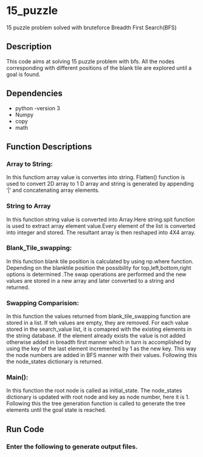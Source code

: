 # 15_puzzle
15 puzzle problem solved with bruteforce Breadth First Search(BFS)

## Description
This code aims at solving 15 puzzle problem with bfs. All the nodes corresponding with different positions of the blank tile are explored until a goal is found.

## Dependencies
* python -version 3
* Numpy
* copy
* math

## Function Descriptions 
### Array to String: 
In this functiom array value is convertes into string. Flatten() function is used to convert 2D array to 1 D array and string is generated by appending ‘|’ and concatenating array elements. 
### String to Array
In this function string value is converted into Array.Here string.spit function is used to extract array element value.Every element of the list is converted into integer and stored. The resultant array is then reshaped into 4X4 array. 
### Blank_Tile_swapping: 
In this function blank tile position is calculated by using np.where function. Depending on the blanktile position the possibility for top,left,bottom,right options is determined .The swap operations are performed and the new values are stored in a new array and later converted to a string and returned. 
### Swapping Comparision: 
In this function the values returned from blank_tile_swapping function are stored in a list. If teh values are empty, they are removed. For each value stored in the search_value list, it is comapred with the existing elements in the string database. If the element already exists the value is not added otherwise added in breadth first manner which in turn is accomplished by using the key of the last element incremented by 1 as the new key. This way the node numbers are added in BFS manner with their values. Following this the node_states dictionary is returned. 

### Main(): 
In this function the root node is called as initial_state. The node_states dictionary is updated with root node and key as node number, here it is 1. Following this the tree generation function is called to generate the tree elements until the goal state is reached. 





## Run Code

### Enter the following to generate output files.
